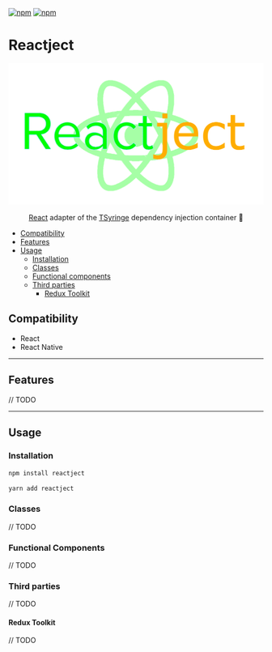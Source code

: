 [![npm](https://img.shields.io/npm/v/reactject.svg)](https://www.npmjs.com/package/reactject)
[![npm](https://img.shields.io/npm/dt/reactject.svg)](https://www.npmjs.com/package/reactject)

# Reactject

<img src="./assets/images/logo.png?raw=true" style="max-width: 100%" />
<p align="center"><a href="https://es.reactjs.org">React</a> adapter of the <a href="https://github.com/microsoft/tsyringe">TSyringe</a> dependency injection container 💉</p>

- [Compatibility](#compatibility)
- [Features](#features)
- [Usage](#features)
  - [Installation](#installation)
  - [Classes](#classes)
  - [Functional components](#functional-components)
  - [Third parties](#third-parties)
    - [Redux Toolkit](#redux-toolkit)

## Compatibility

- React
- React Native

<hr>

## Features

// TODO

<hr>

## Usage

### Installation

```
npm install reactject
```

```
yarn add reactject
```

### Classes

// TODO

### Functional Components

// TODO

### Third parties

// TODO

#### Redux Toolkit

// TODO
